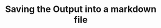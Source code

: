 ---
title: Saving the Output into a markdown file
created: 03, Jan, 2025
modified:
  - 03, Jan, 2025
---